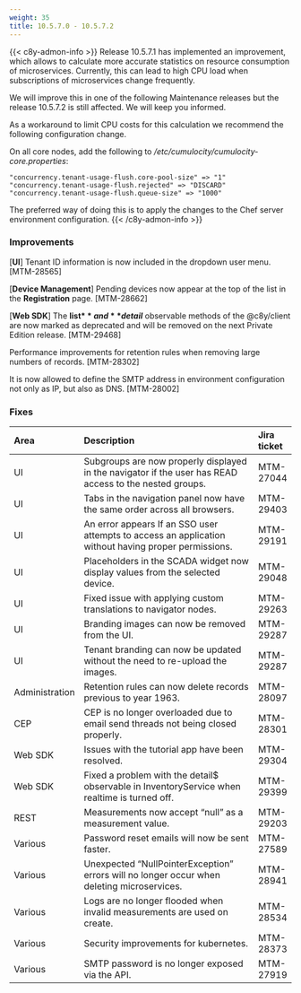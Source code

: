 ```yaml
---
weight: 35
title: 10.5.7.0 - 10.5.7.2
---
```


{{< c8y-admon-info >}}
Release 10.5.7.1 has implemented an improvement, which allows to calculate more accurate statistics on resource consumption of microservices. Currently, this can lead to high CPU load when subscriptions of microservices change frequently.

We will improve this in one of the following Maintenance releases but the release 10.5.7.2 is still affected. We will keep you informed.

As a workaround to limit CPU costs for this calculation we recommend the following configuration change.

On all core nodes, add the following to */etc/cumulocity/cumulocity-core.properties*:

    "concurrency.tenant-usage-flush.core-pool-size" => "1"
    "concurrency.tenant-usage-flush.rejected" => "DISCARD"
    "concurrency.tenant-usage-flush.queue-size" => "1000"

The preferred way of doing this is to apply the changes to the Chef server environment configuration.
{{< /c8y-admon-info >}}


### Improvements

[**UI**] Tenant ID information is now included in the dropdown user menu. [MTM-28565]

[**Device Management**] Pending devices now appear at the top of the list in the **Registration** page. [MTM-28662]

[**Web SDK**] The **list$** and **detail$** observable methods of the @c8y/client are now marked as deprecated and will be removed on the next Private Edition release. [MTM-29468]

Performance improvements for retention rules when removing large numbers of records. [MTM-28302]

It is now allowed to define the SMTP address in environment configuration not only as IP, but also as DNS. [MTM-28002]


### Fixes

<table>
<colgroup>
   <col style="width: 15%;">
   <col style="width: 70%;">
   <col style="width: 15 %;">
</colgroup><thead>
<tr>
<th style="text-align:left">Area</th>
<th style="text-align:left">Description</th>
<th style="text-align:left">Jira ticket</th>
</tr>
</thead>
<tbody>
<tr>
<td style="text-align:left">UI</td>
<td style="text-align:left">Subgroups are now properly displayed in the navigator if the user has READ access to the nested groups.
</td>
<td>MTM-27044</td>
</tr>
<tr>
<td style="text-align:left">UI</td>
<td style="text-align:left">Tabs in the navigation panel now have the same order across all browsers.
</td>
<td> MTM-29403</td>
</tr>
<tr>
<td style="text-align:left">UI</td>
<td style="text-align:left">An error appears If an SSO user attempts to access an application without having proper permissions.
</td>
<td>MTM-29191</td>
</tr>
<tr>
<td style="text-align:left">UI</td>
<td style="text-align:left">Placeholders in the SCADA widget now display values from the selected device.
</td>
<td> MTM-29048</td>
</tr>
<tr>
<td style="text-align:left">UI</td>
<td style="text-align:left">Fixed issue with applying custom translations to navigator nodes.
</td>
<td> MTM-29263</td>
</tr>
<tr>
<td style="text-align:left">UI</td>
<td style="text-align:left">Branding images can now be removed from the UI.
</td>
<td> MTM-29287</td>
</tr>
<tr>
<td style="text-align:left">UI</td>
<td style="text-align:left">Tenant branding can now be updated without the need to re-upload the images.
</td>
<td> MTM-29287</td>
</tr>
<tr>
<td style="text-align:left">Administration</td>
<td style="text-align:left">Retention rules can now delete records previous to year 1963.</td>
<td style="text-align:left">MTM-28097</td>
</tr>
<tr>
<td style="text-align:left">CEP</td>
<td style="text-align:left">CEP is no longer overloaded due to email send threads not being closed properly.</td>
<td style="text-align:left"> MTM-28301</td>
</tr>
<tr>
<td style="text-align:left">Web SDK</td>
<td style="text-align:left">Issues with the tutorial app have been resolved.</td>
<td style="text-align:left">MTM-29304</td>
</tr>
<tr>
<td style="text-align:left">Web SDK</td>
<td style="text-align:left">Fixed a problem with the detail$ observable in InventoryService when realtime is turned off.</td>
<td style="text-align:left">MTM-29399</td>
</tr>
<tr>
<td style="text-align:left">REST</td>
<td style="text-align:left">Measurements now accept “null” as a measurement value.</td>
<td style="text-align:left"> MTM-29203</td>
</tr>
<tr>
<td style="text-align:left">Various</td>
<td style="text-align:left">Password reset emails will now be sent faster.
</td>
<td style="text-align:left">MTM-27589</td>
</tr>
<tr>
<td style="text-align:left">Various</td>
<td style="text-align:left">Unexpected “NullPointerException” errors will no longer occur when deleting microservices.
</td>
<td style="text-align:left">MTM-28941</td>
</tr>
<tr>
<td style="text-align:left">Various</td>
<td style="text-align:left">Logs are no longer flooded when invalid measurements are used on create.</td>
<td style="text-align:left">MTM-28534</td>
</tr>
<tr>
<td style="text-align:left">Various</td>
<td style="text-align:left">Security improvements for kubernetes.</td>
<td style="text-align:left">MTM-28373</td>
</tr>
<tr>
<td style="text-align:left">Various</td>
<td style="text-align:left">SMTP password is no longer exposed via the API.</td>
<td style="text-align:left">MTM-27919</td>
</tr>
</tbody>
</table>
